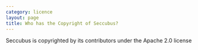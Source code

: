 ```yaml
---
category: licence
layout: page
title: Who has the Copyright of Seccubus?
---
```

Seccubus is copyrighted by its contributors under the Apache 2.0 license

